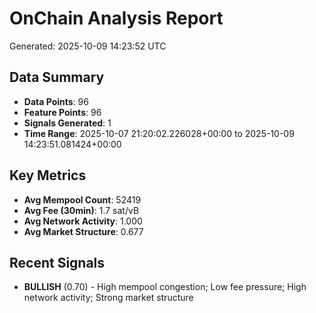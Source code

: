 # OnChain Analysis Report
Generated: 2025-10-09 14:23:52 UTC

## Data Summary
- **Data Points**: 96
- **Feature Points**: 96
- **Signals Generated**: 1
- **Time Range**: 2025-10-07 21:20:02.226028+00:00 to 2025-10-09 14:23:51.081424+00:00

## Key Metrics
- **Avg Mempool Count**: 52419
- **Avg Fee (30min)**: 1.7 sat/vB
- **Avg Network Activity**: 1.000
- **Avg Market Structure**: 0.677

## Recent Signals
- **BULLISH** (0.70) - High mempool congestion; Low fee pressure; High network activity; Strong market structure
